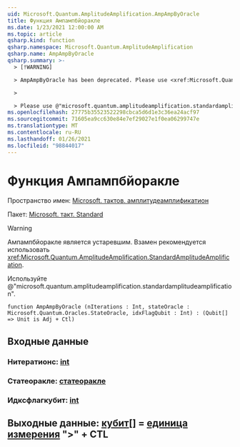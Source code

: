 ```yaml
---
uid: Microsoft.Quantum.AmplitudeAmplification.AmpAmpByOracle
title: Функция Ампампбйоракле
ms.date: 1/23/2021 12:00:00 AM
ms.topic: article
qsharp.kind: function
qsharp.namespace: Microsoft.Quantum.AmplitudeAmplification
qsharp.name: AmpAmpByOracle
qsharp.summary: >-
  > [!WARNING]

  > AmpAmpByOracle has been deprecated. Please use <xref:Microsoft.Quantum.AmplitudeAmplification.StandardAmplitudeAmplification> instead.

  >

  > Please use @"microsoft.quantum.amplitudeamplification.standardamplitudeamplification".
ms.openlocfilehash: 27775b35523522298cbca5d6d1e3c36ea24acf97
ms.sourcegitcommit: 71605ea9cc630e84e7ef29027e1f0ea06299747e
ms.translationtype: MT
ms.contentlocale: ru-RU
ms.lasthandoff: 01/26/2021
ms.locfileid: "98844017"
---
```

# <a name="ampampbyoracle-function"></a>Функция Ампампбйоракле

Пространство имен: [Microsoft. тактов. амплитудеамплификатион](xref:Microsoft.Quantum.AmplitudeAmplification)

Пакет: [Microsoft. такт. Standard](https://nuget.org/packages/Microsoft.Quantum.Standard)


> [!WARNING]
> Ампампбйоракле является устаревшим. Взамен рекомендуется использовать <xref:Microsoft.Quantum.AmplitudeAmplification.StandardAmplitudeAmplification>.
>
> Используйте @"microsoft.quantum.amplitudeamplification.standardamplitudeamplification".



```qsharp
function AmpAmpByOracle (nIterations : Int, stateOracle : Microsoft.Quantum.Oracles.StateOracle, idxFlagQubit : Int) : (Qubit[] => Unit is Adj + Ctl)
```


## <a name="input"></a>Входные данные

### <a name="niterations--int"></a>Нитератионс: [int](xref:microsoft.quantum.lang-ref.int)




### <a name="stateoracle--stateoracle"></a>Статеоракле: [статеоракле](xref:Microsoft.Quantum.Oracles.StateOracle)




### <a name="idxflagqubit--int"></a>Идксфлагкубит: [int](xref:microsoft.quantum.lang-ref.int)





## <a name="output--qubit--unit--is-adj--ctl"></a>Выходные данные: [кубит](xref:microsoft.quantum.lang-ref.qubit)[] = [единица измерения](xref:microsoft.quantum.lang-ref.unit)  ">" + CTL


